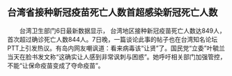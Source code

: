 ## 台湾省接种新冠疫苗死亡人数首超感染新冠死亡人数
　　台湾卫生部门6日最新数据显示， 台湾地区接种新冠疫苗死亡人数达849人，首次超过确诊死亡人数844人。7日晚，一篇谈论此事的帖子也在台湾知名论坛PTT上引发热议。有岛内网友嘲讽道：看来病毒该“让贤”了。国民党“立委”叶毓兰当天在脸书发文称“这确实让人感到非常讽刺与困惑”。她呼吁相关部门加强管控，不能“让保命疫苗变成了夺命疫苗”。


